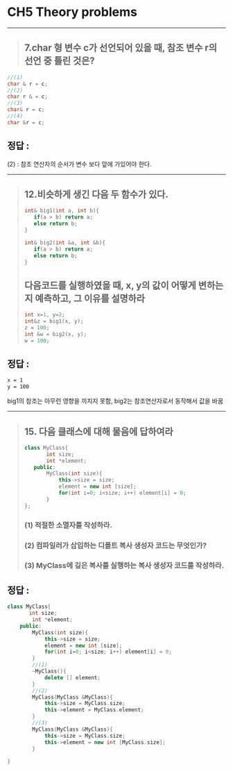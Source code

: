 # CH5 Theory problems
---
> ## 7.char 형 변수 c가 선언되어 있을 때, 참조 변수 r의 선언 중 틀린 것은?
```C++
//(1) 
char & r = c;
//(2)
char r & = c;
//(3)
char& r = c;
//(4)
char &r = c;
```

## __정답 :__
(2) : 참조 연산자의 순서가 변수 보다 앞에 가있어야 한다.


---
> ## 12.비슷하게 생긴 다음 두 함수가 있다.
>```C++
>int& big1(int a, int b){
>    if(a > b) return a;
>    else return b;
>}
>
>int& big2(int &a, int &b){
>    if(a > b) return a;
>    else return b;
>}
>```
> ## 다음코드를 실행하였을 때, x, y의 값이 어떻게 변하는지 예측하고, 그 이유를 설명하라
>```C++
>int x=1, y=2;
>int&z = big1(x, y);
>z = 100;
>int &w = big2(x, y);
>w = 100;
>```

## 정답 :

```bash
x = 1
y = 100
```
big1의 참조는 아무런 영향을 끼치지 못함, big2는 참조연산자로서 동작해서 값을 바꿈

---

> ## 15. 다음 클래스에 대해 물음에 답하여라
>```C++
>class MyClass{
>        int size;
>        int *element;
>    public:
>        MyClass(int size){
>            this->size = size;
>            element = new int [size];
>            for(int i=0; i<size; i++) element[i] = 0;
>        }
>};
>```
>### (1) 적절한 소멸자를 작성하라.
>### (2) 컴파일러가 삽입하는 디폴트 복사 생성자 코드는 무엇인가?
>### (3) MyClass에 깊은 복사를 실행하는 복사 생성자 코드를 작성하라.

## 정답 :
```C++
class MyClass{
       int size;
        int *element;
    public:
        MyClass(int size){
            this->size = size;
            element = new int [size];
            for(int i=0; i<size; i++) element[i] = 0;
        }
        //(1)
        ~MyClass(){
            delete [] element;
        }
        //(2)
        MyClass(MyClass &MyClass){
            this->size = MyClass.size;
            this->element = MyClass.element;
        }
        //(3)
        MyClass(MyClass &MyClass){
            this->size = MyClass.size;
            this->element = new int [MyClass.size];
        }
        
}
```


